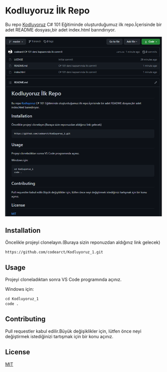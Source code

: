 # Kodluyoruz İlk Repo

Bu repo [Kodluyoruz](https://www.kodluyoruz.org/) C# 101 Eğitiminde oluşturduğumuz ilk repo.İçerisinde bir adet README dosyası,bir adet index.html barındırıyor.

![ProjectImage](ProjectImage.png)

## Installation

Öncelikle projeyi clonelayın.(Buraya sizin reponuzdan aldığınız link gelecek)

```
https://github.com/codearct/Kodluyoruz_1.git
```

## Usage

Projeyi cloneladıktan sonra VS Code programında açınız.

Windows için:

```
cd Kodluyoruz_1
code .
```

## Contributing

Pull requestler kabul edilir.Büyük değişiklikler için, lütfen önce neyi değiştirmek istediğinizi tartışmak için bir konu açınız.

## License

[MIT](https://mit-license.org/)
